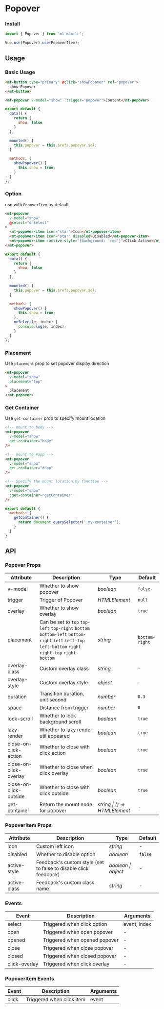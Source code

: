 # Popover

### Install

``` javascript
import { Popover } from 'mt-mobile';

Vue.use(Popover).use(PopoverItem);
```

## Usage

### Basic Usage

```html
<mt-button type="primary" @click="showPopover" ref="popover">
  show Popover
</mt-button>

<mt-popover v-model="show" :trigger="popover">Content</mt-popover>
```

```javascript
export default {
  data() {
    return {
      show: false
    }
  },

  mounted() {
    this.popover = this.$refs.popover.$el;
  }

  methods: {
    showPopover() {
      this.show = true;
    }
  }
};
```

### Option

use with `PopoverItem` by default

```html
<mt-popover
  v-model="show"
  @select="onSelect"
>
  <mt-popover-item icon="star">Icon</mt-popover-item>
  <mt-popover-item icon="star" disabled>Disabled</mt-popover-item>
  <mt-popover-item :active-style="{background: 'red'}">Click Active</mt-popover-item>
</mt-popover>
```

```javascript
export default {
  data() {
    return {
      show: false
    }
  },

  mounted() {
    this.popover = this.$refs.popover.$el;
  }

  methods: {
    showPopover() {
      this.show = true;
    },
    onSelect(e, index) {
      console.log(e, index);
    }
  }
};
```

### Placement

Use `placement` prop to set popover display direction

```html
<mt-popover
  v-model="show"
  placement="top"
>
  placement
</mt-popover>
```

### Get Container

Use `get-container` prop to specify mount location

```html
<!-- mount to body -->
<mt-popover
  v-model="show"
  get-container="body"
/>

<!-- mount to #app -->
<mt-popover
  v-model="show"
  get-container="#app"
/>

<!-- Specify the mount location by function -->
<mt-popover
  v-model="show"
  :get-container="getContainer"
/>
```

```js
export default {
  methods: {
    getContainer() {
      return document.querySelector('.my-container');
    }
  }
}
```

## API

### Popover Props

| Attribute | Description | Type | Default |
|------|------|------|------|
| v-model | Whether to show popover  | *boolean* | `false` |
| trigger | Trigger of Popover | *HTMLElement* | `null` |
| overlay | Whether to show overlay | *boolean* | `true` |
| placement | Can be set to `top` `top-left` `top-right` `bottom` `bottom-left` `bottom-right` `left` `left-top` `left-bottom` `right` `right-top` `right-bottom` | *string* | `bottom-right` |
| overlay-class | Custom overlay class | *string* | - |
| overlay-style | Custom overlay style | *object* | - |
| duration | Transition duration, unit second | *number* | `0.3` |
| space | Distance from trigger | *number* | `0` |
| lock-scroll | Whether to lock background scroll | *boolean* | `true` |
| lazy-render | Whether to lazy render util appeared | *boolean* | `true` |
| close-on-click-action | Whether to close with click action | *boolean* | `true` |
| close-on-click-overlay | Whether to close when click overlay | *boolean* | `true` |
| close-on-click-outside | Whether to close with click outside | *boolean* | `true` |
| get-container | Return the mount node for popover  | *string \| () => HTMLElement* | - |

### PopoverItem Props

| Attribute | Description | Type | Default |
|------|------|------|------|
| icon | Custom left icon | *string* | - |
| disabled | Whether to disable option | *boolean* | `false` |
| active-style | Feedback's custom style (set to false to disable click feedback) | *boolean \| object* | - |
| active-class | Feedback's custom class name | *string* | - |

### Events

| Event | Description | Arguments |
|------|------|------|
| select | Triggered when click option  | event, index |
| open | Triggered when open popover  | - |
| opened | Triggered when opened popover  | - |
| close | Triggered when close popover  | - |
| closed | Triggered when closed popover  | - |
| click-overlay | Triggered when click overlay | - |

### PopoverItem Events

| Event | Description | Arguments |
|------|------|------|
| click | Triggered when click item | event |
